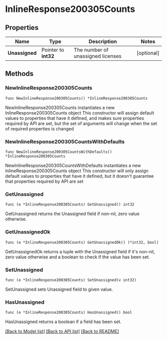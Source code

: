 # InlineResponse200305Counts

## Properties

Name | Type | Description | Notes
------------ | ------------- | ------------- | -------------
**Unassigned** | Pointer to **int32** | The number of unassigned licenses | [optional] 

## Methods

### NewInlineResponse200305Counts

`func NewInlineResponse200305Counts() *InlineResponse200305Counts`

NewInlineResponse200305Counts instantiates a new InlineResponse200305Counts object
This constructor will assign default values to properties that have it defined,
and makes sure properties required by API are set, but the set of arguments
will change when the set of required properties is changed

### NewInlineResponse200305CountsWithDefaults

`func NewInlineResponse200305CountsWithDefaults() *InlineResponse200305Counts`

NewInlineResponse200305CountsWithDefaults instantiates a new InlineResponse200305Counts object
This constructor will only assign default values to properties that have it defined,
but it doesn't guarantee that properties required by API are set

### GetUnassigned

`func (o *InlineResponse200305Counts) GetUnassigned() int32`

GetUnassigned returns the Unassigned field if non-nil, zero value otherwise.

### GetUnassignedOk

`func (o *InlineResponse200305Counts) GetUnassignedOk() (*int32, bool)`

GetUnassignedOk returns a tuple with the Unassigned field if it's non-nil, zero value otherwise
and a boolean to check if the value has been set.

### SetUnassigned

`func (o *InlineResponse200305Counts) SetUnassigned(v int32)`

SetUnassigned sets Unassigned field to given value.

### HasUnassigned

`func (o *InlineResponse200305Counts) HasUnassigned() bool`

HasUnassigned returns a boolean if a field has been set.


[[Back to Model list]](../README.md#documentation-for-models) [[Back to API list]](../README.md#documentation-for-api-endpoints) [[Back to README]](../README.md)


